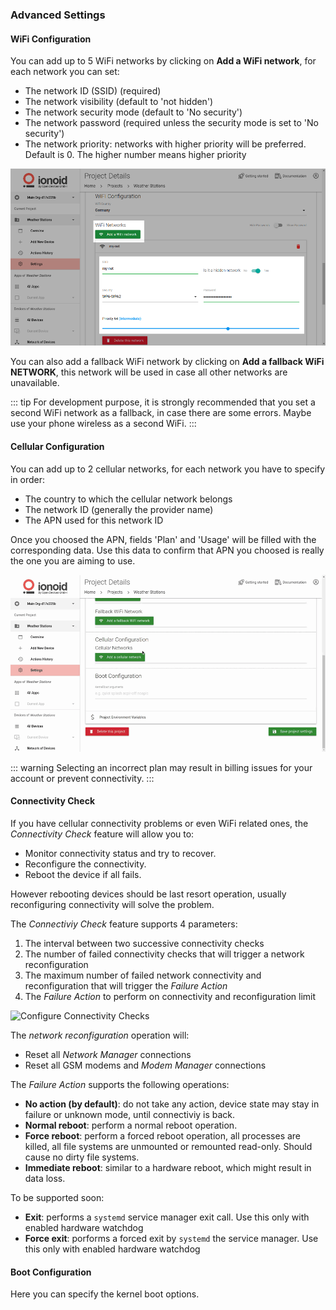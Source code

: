 ### Advanced Settings

#### WiFi Configuration

You can add up to 5 WiFi networks by clicking on **Add a WiFi network**, for each
network you can set:

- The network ID (SSID) (required)
- The network visibility (default to 'not hidden')
- The network security mode (default to 'No security')
- The network password (required unless the security mode is set to 'No
  security')
- The network priority: networks with higher priority will be preferred. Default
is 0. The higher number means higher priority

![Add a WiFi Network](/steps/projects-and-devices/add_wifi_network.png)

You can also add a fallback WiFi network by clicking on **Add a fallback WiFi
NETWORK**, this network will be used in case all other networks are unavailable.

::: tip
For development purpose, it is strongly recommended that you set a second WiFi
network as a fallback, in case there are some errors. Maybe use your phone
wireless as a second WiFi.
:::

#### Cellular Configuration

You can add up to 2 cellular networks, for each network you have to specify in
order:

- The country to which the cellular network belongs
- The network ID (generally the provider name)
- The APN used for this network ID

Once you choosed the APN, fields 'Plan' and 'Usage' will be filled with the
corresponding data. Use this data to confirm that APN you choosed is really the
one you are aiming to use.

![Add a Cellular Network](/steps/projects-and-devices/add_cellular_network.gif)

::: warning
Selecting an incorrect plan may result in billing issues for your account or
prevent connectivity.
:::

#### Connectivity Check

If you have cellular connectivity problems or even WiFi related ones, the
*Connectivity Check* feature will allow you to:

- Monitor connectivity status and try to recover.
- Reconfigure the connectivity.
- Reboot the device if all fails.

However rebooting devices should be last resort operation, usually reconfiguring
connectivity will solve the problem.

The *Connectiviy Check* feature supports 4 parameters:

1. The interval between two successive connectivity checks
2. The number of failed connectivity checks that will trigger a network reconfiguration
3. The maximum number of failed network connectivity and reconfiguration that will
   trigger the *Failure Action*
4. The *Failure Action* to perform on connectivity and reconfiguration limit

![Configure Connectivity
Checks](/steps/projects-and-devices/connectivity-checks.png)

The *network reconfiguration* operation will:

- Reset all *Network Manager* connections
- Reset all GSM modems and *Modem Manager* connections

The *Failure Action* supports the following operations:

- **No action (by default)**: do not take any action, device state may stay in failure or unknown mode, until
  connectiviy is back.
- **Normal reboot**: perform a normal reboot operation.
- **Force reboot**: perform a forced reboot operation, all processes are killed, all file systems are unmounted 
or remounted read-only. Should cause no dirty file systems.
- **Immediate reboot**: similar to a hardware reboot, which might result in data loss.

To be supported soon:

- **Exit**: performs a `systemd` service manager exit call. Use this only with
  enabled hardware watchdog
- **Force exit**: porforms a forced exit by `systemd` the service manager. Use this
  only with enabled hardware watchdog

#### Boot Configuration

Here you can specify the kernel boot options.

